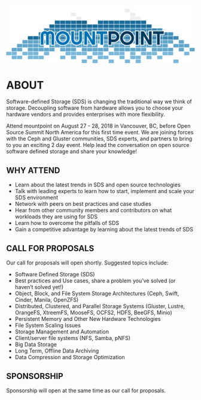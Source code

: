 <link rel="stylesheet" href="style.css">

<img src="images/logo.svg" id="logo" alt="Mountpoint" />

# ABOUT
Software-defined Storage (SDS) is changing the traditional way we think of storage. Decoupling software from hardware allows you to choose your hardware vendors and provides enterprises with more flexibility. 

Attend mountpoint on August 27 - 28, 2018 in Vancouver, BC, before Open Source Summit North America for this first time event. We are joining forces with the Ceph and Gluster communities, SDS experts, and partners to bring to you an exciting 2 day event. Help lead the conversation on open source software defined storage and share your knowledge! 

## WHY ATTEND
- Learn about the latest trends in SDS and open source technologies
- Talk with leading experts to learn how to start, implement and scale your SDS environment
- Network with peers on best practices and case studies 
- Hear from other community members and contributors on what workloads they are using for SDS
- Learn how to overcome the pitfalls of SDS 
- Gain a competitive advantage by learning about the latest trends of SDS 

## CALL FOR PROPOSALS 
Our call for proposals will open shortly.
Suggested topics include:
- Software Defined Storage (SDS)
- Best practices and Use cases, share a problem you’ve solved (or haven’t solved yet!)
- Object, Block, and File System Storage Architectures (Ceph, Swift, Cinder, Manila, OpenZFS)
- Distributed, Clustered, and Parallel Storage Systems (Gluster, Lustre, OrangeFS, XtreemFS, MooseFS, OCFS2, HDFS, BeeGFS, Minio)
- Persistent Memory and Other New Hardware Technologies
- File System Scaling Issues
- Storage Management and Automation
- Client/server file systems (NFS, Samba, pNFS)
- Big Data Storage
- Long Term, Offline Data Archiving
- Data Compression and Storage Optimization

## SPONSORSHIP
Sponsorship will open at the same time as our call for proposals. 

